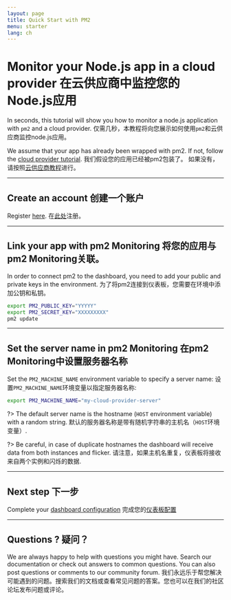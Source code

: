 ```yaml
---
layout: page
title: Quick Start with PM2
menu: starter
lang: ch
---
```


# Monitor your Node.js app in a cloud provider 在云供应商中监控您的Node.js应用

In seconds, this tutorial will show you how to monitor a node.js application with `pm2` and a cloud provider.
仅需几秒，本教程将向您展示如何使用`pm2`和云供应商监控node.js应用。

We assume that your app has already been wrapped with pm2. If not, follow the [cloud provider tutorial](runtime/integration/cloud-providers.md).
我们假设您的应用已经被pm2包装了。 如果没有，请按照[云供应商教程](runtime/integration/cloud-providers.md)进行。

---

## Create an account 创建一个账户

Register [here](https://app.keymetrics.io/api/oauth/register).
在[此处](https://app.keymetrics.io/api/oauth/register)注册。

---

## Link your app with pm2 Monitoring 将您的应用与pm2 Monitoring关联。

In order to connect pm2 to the dashboard, you need to add your public and private keys in the environment.
为了将pm2连接到仪表板，您需要在环境中添加公钥和私钥。

```bash
export PM2_PUBLIC_KEY="YYYYY"
export PM2_SECRET_KEY="XXXXXXXXX"
pm2 update
```

---

## Set the server name in pm2 Monitoring 在pm2 Monitoring中设置服务器名称

Set the `PM2_MACHINE_NAME` environment variable to specify a server name:
设置`PM2_MACHINE_NAME`环境变量以指定服务器名称:

```bash
export PM2_MACHINE_NAME="my-cloud-provider-server"
```

?> The default server name is the hostname (`HOST` environment variable) with a random string.
默认的服务器名称是带有随机字符串的主机名（`HOST`环境变量）.

?> Be careful, in case of duplicate hostnames the dashboard will receive data from both instances and flicker.
请注意，如果主机名重复，仪表板将接收来自两个实例和闪烁的数据.

---

## Next step 下一步

Complete your [dashboard configuration](monitoring/guide/configuration.md)
完成您的[仪表板配置](monitoring/guide/configuration.md)

---

## Questions ? 疑问？

We are always happy to help with questions you might have. Search our documentation or check out answers to common questions. You can also post questions or comments to our community forum.
我们永远乐于帮您解决可能遇到的问题。搜索我们的文档或查看常见问题的答案。您也可以在我们的社区论坛发布问题或评论。